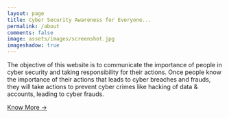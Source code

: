```yaml
---
layout: page
title: Cyber Security Awareness for Everyone...
permalink: /about
comments: false
image: assets/images/screenshot.jpg
imageshadow: true
---
```


The objective of this website is to communicate the importance of people in cyber security and taking responsibility for their actions. Once people know the importance of their actions that leads to cyber breaches and frauds, they will take actions to prevent cyber crimes like hacking of data & accounts, leading to cyber frauds.

<a target="_blank" href="https://anilsaini-cybersec.github.io/iSafe/" class="btn btn-dark">  Know  More  &rarr;</a>
